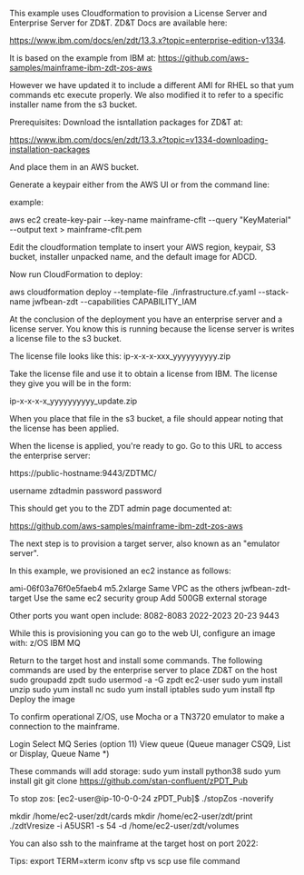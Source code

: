 This example uses Cloudformation to provision a License Server and Enterprise
Server for ZD&T. ZD&T Docs are available here:

https://www.ibm.com/docs/en/zdt/13.3.x?topic=enterprise-edition-v1334.

It is based on the example from IBM at:
https://github.com/aws-samples/mainframe-ibm-zdt-zos-aws

However we have updated it to include a different AMI for RHEL so that
yum commands etc execute properly. We also modified it to refer to a specific
installer name from the s3 bucket.

Prerequisites:
Download the isntallation packages for ZD&T at: 

https://www.ibm.com/docs/en/zdt/13.3.x?topic=v1334-downloading-installation-packages

And place them in an AWS bucket.

Generate a keypair either from the AWS UI or from the command line:

example:

aws ec2 create-key-pair --key-name mainframe-cflt --query "KeyMaterial" --output text > mainframe-cflt.pem

Edit the cloudformation template to insert your AWS region, keypair, S3 bucket, installer unpacked name, and the default image for ADCD.

Now run CloudFormation to deploy:

aws cloudformation deploy --template-file ./infrastructure.cf.yaml --stack-name jwfbean-zdt --capabilities CAPABILITY_IAM

At the conclusion of the deployment you have an enterprise server and a 
license server. You know this is running because the license server is
writes a license file to the s3 bucket.

The license file looks like this:
ip-x-x-x-xxx_yyyyyyyyyy.zip

Take the license file and use it to obtain a license from IBM. The license
they give you will be in the form:

ip-x-x-x-x_yyyyyyyyyy_update.zip

When you place that file in the s3 bucket, a file should appear noting that the license has been applied.

When the license is applied, you're ready to go. Go to this URL to access
the enterprise server:

https://public-hostname:9443/ZDTMC/

username zdtadmin
password password

This should get you to the ZDT admin page documented at:

https://github.com/aws-samples/mainframe-ibm-zdt-zos-aws

The next step is to provision a target server, also known as an "emulator
server". 

In this example, we provisioned an ec2 instance as follows:

ami-06f03a76f0e5faeb4
m5.2xlarge
Same VPC as the others
jwfbean-zdt-target
Use the same ec2 security group
Add 500GB external storage

Other ports you want open include:
8082-8083
2022-2023
20-23
9443

While this is provisioning you can go to the web UI, configure an image
with:
z/OS
IBM MQ

Return to the target host and install some commands. The following
commands are used by the enterprise server to place ZD&T on the host
sudo groupadd zpdt
sudo usermod -a -G zpdt ec2-user
sudo yum install unzip
sudo yum install nc
sudo yum install iptables
sudo yum install ftp
Deploy the image

To confirm operational Z/OS, use Mocha or a TN3720 emulator to make
a connection to the mainframe. 

Login
Select MQ Series (option 11)
View queue (Queue manager CSQ9, List or Display, Queue Name *)



These commands will add storage:
sudo yum install python38
sudo yum install git
git clone https://github.com/stan-confluent/zPDT_Pub

To stop zos:
[ec2-user@ip-10-0-0-24 zPDT_Pub]$ ./stopZos -noverify

mkdir /home/ec2-user/zdt/cards
mkdir /home/ec2-user/zdt/print
./zdtVresize -i A5USR1 -s 54 -d /home/ec2-user/zdt/volumes


You can also ssh to the mainframe at the target host on port 2022:

Tips:
export TERM=xterm
iconv
sftp vs scp
use file command

